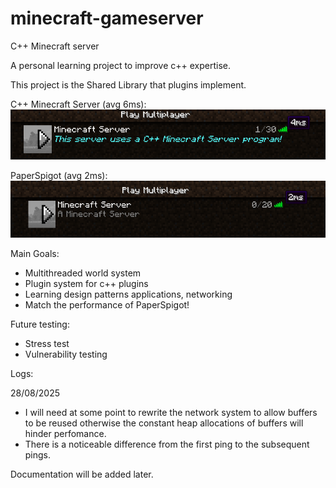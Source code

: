 # minecraft-gameserver
C++ Minecraft server

A personal learning project to improve c++ expertise. 

This project is the Shared Library that plugins implement.

C++ Minecraft Server (avg 6ms):
![img_2.png](img_2.png)

PaperSpigot (avg 2ms):
![img_1.png](img_1.png)

Main Goals:

- Multithreaded world system
- Plugin system for c++ plugins
- Learning design patterns applications, networking 
- Match the performance of PaperSpigot!

Future testing:

- Stress test
- Vulnerability testing


Logs:

28/08/2025
- I will need at some point to rewrite the network system to allow buffers to be reused otherwise the constant heap allocations of buffers will hinder perfomance.
- There is a noticeable difference from the first ping to the subsequent pings.


Documentation will be added later.
